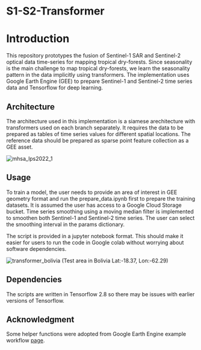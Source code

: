 # S1-S2-Transformer

# Introduction

This repository prototypes the fusion of Sentinel-1 SAR and Sentinel-2 optical data time-series for mapping tropical dry-forests. Since seasonality is the main challenge to map tropical dry-forests, we learn the seasonality pattern in the data implicitly using transformers. The implementation uses Google Earth Engine (GEE) to prepare Sentinel-1 and Sentinel-2 time series data and Tensorflow for deep learning. 

## Architecture

The architecture used in this implementation is a siamese arechitecture with transformers used on each branch separately. It requires the data to be prepared as tables of time series values for different spatial locations. The reference data should be prepared as sparse point feature collection as a GEE asset.

![mhsa_lps2022_1](https://user-images.githubusercontent.com/48068921/190612508-0843559a-3107-4c19-a006-e1d4206f6413.png)

## Usage

To train a model, the user needs to provide an area of interest in GEE geometry format and run the prepare_data.ipynb first to prepare the training datasets. It is assumed the user has access to a Google Cloud Storage bucket. Time series smoothing using a moving median filter is implemented to smoothen both Sentinel-1 and Sentinel-2 time series. The user can select the smoothing interval in the params dictionary. 

The script is provided in a jupyter notebook format. This should make it easier for users to run the code in Google colab without worrying about software dependencies.

![transformer_bolivia](https://user-images.githubusercontent.com/48068921/190647263-e11ea956-d831-4521-9988-4fc0796b958f.png)
(Test area in Bolivia Lat:-18.37, Lon:-62.29)

## Dependencies

The scripts are written in Tensorflow 2.8 so there may be issues with earlier versions of Tensorflow. 

## Acknowledgment
Some helper functions were adopted from Google Earth Engine example workflow [page](https://developers.google.com/earth-engine/guides/tf_examples).
